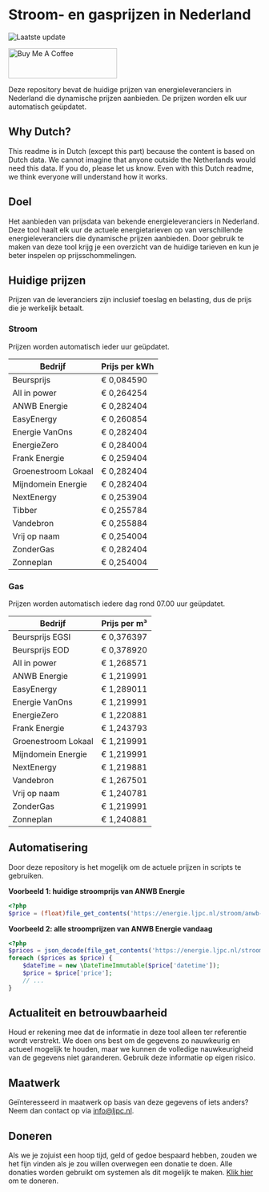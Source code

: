 # Stroom- en gasprijzen in Nederland

![Laatste update](https://img.shields.io/badge/laatste%20update-2024--08--17%2017%3A01%20CET-brightgreen)

<a href="https://www.buymeacoffee.com/Lars-" target="_blank"><img src="https://cdn.buymeacoffee.com/buttons/v2/default-orange.png" alt="Buy Me A Coffee" height="60" style="height: 60px !important;width: 217px !important;" ></a>

Deze repository bevat de huidige prijzen van energieleveranciers in Nederland die dynamische prijzen aanbieden. De prijzen worden elk uur automatisch geüpdatet.

## Why Dutch?

This readme is in Dutch (except this part) because the content is based on Dutch data. We cannot imagine that anyone outside the Netherlands would need this data. If you do, please let us know. Even with this Dutch readme, we think
everyone will understand how it works.

## Doel

Het aanbieden van prijsdata van bekende energieleveranciers in Nederland. Deze tool haalt elk uur de actuele energietarieven op van verschillende energieleveranciers die dynamische prijzen aanbieden. Door gebruik te maken van deze tool
krijg je een overzicht van de huidige tarieven en kun je beter inspelen op prijsschommelingen.

## Huidige prijzen

Prijzen van de leveranciers zijn inclusief toeslag en belasting, dus de prijs die je werkelijk betaalt.

### Stroom

Prijzen worden automatisch ieder uur geüpdatet.

 Bedrijf | Prijs per kWh 
---------|---------------
Beursprijs | € 0,084590
All in power | € 0,264254
ANWB Energie | € 0,282404
EasyEnergy | € 0,260854
Energie VanOns | € 0,282404
EnergieZero | € 0,284004
Frank Energie | € 0,259404
Groenestroom Lokaal | € 0,282404
Mijndomein Energie | € 0,282404
NextEnergy | € 0,253904
Tibber | € 0,255784
Vandebron | € 0,255884
Vrij op naam | € 0,254004
ZonderGas | € 0,282404
Zonneplan | € 0,254004


### Gas

Prijzen worden automatisch iedere dag rond 07.00 uur geüpdatet.

 Bedrijf | Prijs per m³ 
---------|--------------
Beursprijs EGSI | € 0,376397
Beursprijs EOD | € 0,378920
All in power | € 1,268571
ANWB Energie | € 1,219991
EasyEnergy | € 1,289011
Energie VanOns | € 1,219991
EnergieZero | € 1,220881
Frank Energie | € 1,243793
Groenestroom Lokaal | € 1,219991
Mijndomein Energie | € 1,219991
NextEnergy | € 1,219881
Vandebron | € 1,267501
Vrij op naam | € 1,240781
ZonderGas | € 1,219991
Zonneplan | € 1,240881


## Automatisering

Door deze repository is het mogelijk om de actuele prijzen in scripts te gebruiken.

**Voorbeeld 1: huidige stroomprijs van ANWB Energie**

```php
<?php
$price = (float)file_get_contents('https://energie.ljpc.nl/stroom/anwb-energie-nu.txt');

```

**Voorbeeld 2: alle stroomprijzen van ANWB Energie vandaag**

```php
<?php
$prices = json_decode(file_get_contents('https://energie.ljpc.nl/stroom/all-in-power-vandaag.json'),true);
foreach ($prices as $price) {
    $dateTime = new \DateTimeImmutable($price['datetime']);
    $price = $price['price'];
    // ...
}
```

## Actualiteit en betrouwbaarheid

Houd er rekening mee dat de informatie in deze tool alleen ter referentie wordt verstrekt. We doen ons best om de gegevens zo nauwkeurig en actueel mogelijk te houden, maar we kunnen de volledige nauwkeurigheid van de gegevens niet
garanderen. Gebruik deze informatie op eigen risico.

## Maatwerk

Geïnteresseerd in maatwerk op basis van deze gegevens of iets anders? Neem dan contact op
via [info@ljpc.nl](mailto:info@ljpc.nl?subject=Energie%20prijzen).

## Doneren

Als we je zojuist een hoop tijd, geld of gedoe bespaard hebben, zouden we het fijn vinden als je zou willen overwegen een
donatie te doen. Alle donaties worden gebruikt om systemen als dit mogelijk te
maken. [Klik hier](https://www.buymeacoffee.com/Lars-) om te doneren.
